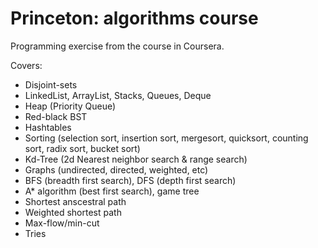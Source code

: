 # Princeton: algorithms course

Programming exercise from the course in Coursera.

Covers:
* Disjoint-sets
* LinkedList, ArrayList, Stacks, Queues, Deque
* Heap (Priority Queue)
* Red-black BST
* Hashtables
* Sorting (selection sort, insertion sort, mergesort, quicksort, counting sort, radix sort, bucket sort)
* Kd-Tree (2d Nearest neighbor search & range search)
* Graphs (undirected, directed, weighted, etc)
* BFS (breadth first search), DFS (depth first search)
* A* algorithm (best first search), game tree
* Shortest anscestral path
* Weighted shortest path
* Max-flow/min-cut
* Tries
